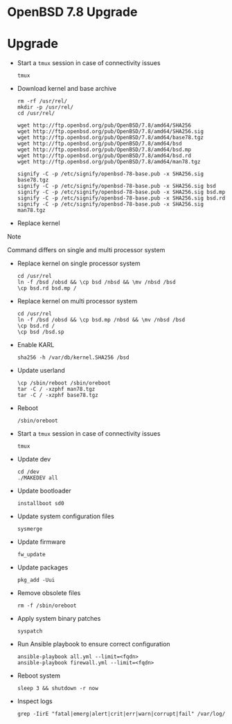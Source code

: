 # OpenBSD 7.8 Upgrade

# Upgrade

- Start a `tmux` session in case of connectivity issues

  ```
  tmux
  ```

- Download kernel and base archive

  ```
  rm -rf /usr/rel/
  mkdir -p /usr/rel/
  cd /usr/rel/

  wget http://ftp.openbsd.org/pub/OpenBSD/7.8/amd64/SHA256
  wget http://ftp.openbsd.org/pub/OpenBSD/7.8/amd64/SHA256.sig
  wget http://ftp.openbsd.org/pub/OpenBSD/7.8/amd64/base78.tgz
  wget http://ftp.openbsd.org/pub/OpenBSD/7.8/amd64/bsd
  wget http://ftp.openbsd.org/pub/OpenBSD/7.8/amd64/bsd.mp
  wget http://ftp.openbsd.org/pub/OpenBSD/7.8/amd64/bsd.rd
  wget http://ftp.openbsd.org/pub/OpenBSD/7.8/amd64/man78.tgz

  signify -C -p /etc/signify/openbsd-78-base.pub -x SHA256.sig base78.tgz
  signify -C -p /etc/signify/openbsd-78-base.pub -x SHA256.sig bsd
  signify -C -p /etc/signify/openbsd-78-base.pub -x SHA256.sig bsd.mp
  signify -C -p /etc/signify/openbsd-78-base.pub -x SHA256.sig bsd.rd
  signify -C -p /etc/signify/openbsd-78-base.pub -x SHA256.sig man78.tgz
  ```

- Replace kernel

> [!NOTE]
> Command differs on single and multi processor system

- Replace kernel on single processor system

  ```
  cd /usr/rel
  ln -f /bsd /obsd && \cp bsd /nbsd && \mv /nbsd /bsd
  \cp bsd.rd bsd.mp /
  ```

- Replace kernel on multi processor system

  ```
  cd /usr/rel
  ln -f /bsd /obsd && \cp bsd.mp /nbsd && \mv /nbsd /bsd
  \cp bsd.rd /
  \cp bsd /bsd.sp
  ```

- Enable KARL

  ```
  sha256 -h /var/db/kernel.SHA256 /bsd
  ```

- Update userland

  ```
  \cp /sbin/reboot /sbin/oreboot
  tar -C / -xzphf man78.tgz
  tar -C / -xzphf base78.tgz
  ```

- Reboot

  ```
  /sbin/oreboot
  ```

- Start a `tmux` session in case of connectivity issues

  ```
  tmux
  ```

- Update dev

  ```
  cd /dev
  ./MAKEDEV all
  ```

- Update bootloader

  ```
  installboot sd0
  ```

- Update system configuration files

  ```
  sysmerge
  ```

- Update firmware

  ```
  fw_update
  ```

- Update packages

  ```
  pkg_add -Uui
  ```

- Remove obsolete files

  ```
  rm -f /sbin/oreboot
  ```

- Apply system binary patches

  ```
  syspatch
  ```

- Run Ansible playbook to ensure correct configuration

  ```
  ansible-playbook all.yml --limit=<fqdn>
  ansible-playbook firewall.yml --limit=<fqdn>
  ```

- Reboot system

  ```
  sleep 3 && shutdown -r now
  ```

- Inspect logs

  ```
  grep -IirE "fatal|emerg|alert|crit|err|warn|corrupt|fail" /var/log/
  ```
